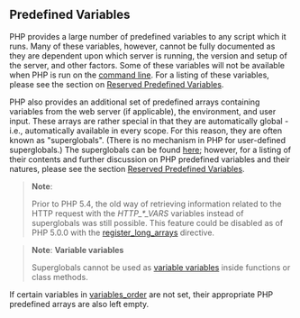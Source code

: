 Predefined Variables
--------------------

PHP provides a large number of predefined variables to any script which
it runs. Many of these variables, however, cannot be fully documented as
they are dependent upon which server is running, the version and setup
of the server, and other factors. Some of these variables will not be
available when PHP is run on the
<a href="/features/commandline.html" class="link">command line</a>. For
a listing of these variables, please see the section on
<a href="/reserved/variables.html" class="link">Reserved Predefined Variables</a>.

PHP also provides an additional set of predefined arrays containing
variables from the web server (if applicable), the environment, and user
input. These arrays are rather special in that they are automatically
global - i.e., automatically available in every scope. For this reason,
they are often known as "superglobals". (There is no mechanism in PHP
for user-defined superglobals.) The superglobals can be found
<a href="/language/variables/superglobals.html" class="link">here</a>;
however, for a listing of their contents and further discussion on PHP
predefined variables and their natures, please see the section
<a href="/reserved/variables.html" class="link">Reserved Predefined Variables</a>.

> **Note**:
>
> Prior to PHP 5.4, the old way of retrieving information related to the
> HTTP request with the *HTTP\_\*\_VARS* variables instead of
> superglobals was still possible. This feature could be disabled as of
> PHP 5.0.0 with the
> <a href="/ini/core.html#ini.register-long-arrays" class="link">register_long_arrays</a>
> directive.

> **Note**: **Variable variables**  
>
> Superglobals cannot be used as
> <a href="/language/variables/variable.html" class="link">variable variables</a>
> inside functions or class methods.

If certain variables in
<a href="/ini/core.html#ini.variables-order" class="link">variables_order</a>
are not set, their appropriate PHP predefined arrays are also left
empty.
